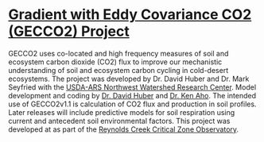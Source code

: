 # [Gradient with Eddy Covariance CO2 (GECCO2) Project](https://github.com/dphuber/GECCO2-Project)
GECCO2 uses co-located and high frequency measures of soil and ecosystem carbon dioxide (CO2) flux to improve our mechanistic understanding of soil and ecosystem carbon cycling in cold-desert ecosystems. The project was developed by Dr. David Huber and Dr. Mark Seyfried with the [USDA-ARS Northwest Watershed Research Center](https://www.ars.usda.gov/pacific-west-area/boise-id/watershed-management-research/). Model development and coding by [Dr. David Huber](https://github.com/dphuber) and [Dr. Ken Aho](https://github.com/kenaho1). The intended use of GECCO2v1.1 is calculation of CO2 flux and production in soil profiles. Later releases will include predictive models for soil respiration using current and antecedent soil environmental factors. This project was developed at as part of the [Reynolds Creek Critical Zone Observatory](https://criticalzone.org/reynolds/research/).
